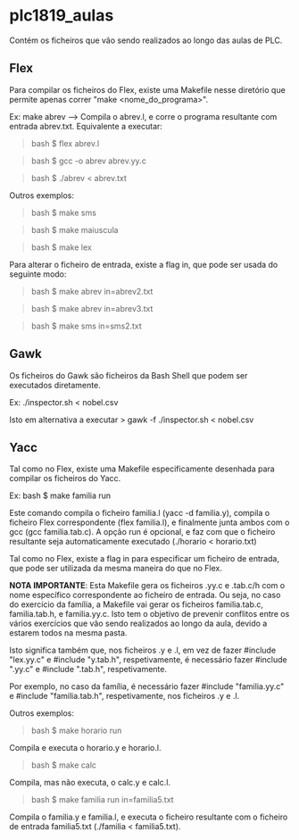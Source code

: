 # plc1819_aulas
Contém os ficheiros que vão sendo realizados ao longo das aulas de PLC.

## Flex
Para compilar os ficheiros do Flex, existe uma Makefile nesse diretório que permite apenas correr "make <nome_do_programa>".

Ex: make abrev --> Compila o abrev.l, e corre o programa resultante com entrada abrev.txt. Equivalente a executar:

> bash $ flex abrev.l

> bash $ gcc -o abrev abrev.yy.c

> bash $ ./abrev < abrev.txt

Outros exemplos:

> bash $ make sms

> bash $ make maiuscula

> bash $ make lex

Para alterar o ficheiro de entrada, existe a flag in, que pode ser usada do seguinte modo:

> bash $ make abrev in=abrev2.txt

> bash $ make abrev in=abrev3.txt

> bash $ make sms in=sms2.txt

## Gawk
Os ficheiros do Gawk são ficheiros da Bash Shell que podem ser executados diretamente.

Ex: ./inspector.sh < nobel.csv

Isto em alternativa a executar > gawk -f ./inspector.sh < nobel.csv

## Yacc
Tal como no Flex, existe uma Makefile especificamente desenhada para compilar os ficheiros do Yacc.

Ex: bash $ make familia run

Este comando compila o ficheiro familia.l (yacc -d familia.y), compila o ficheiro Flex correspondente (flex familia.l), e finalmente junta ambos com o gcc (gcc familia.tab.c). A opção run é opcional, e faz com que o ficheiro resultante seja automaticamente executado (./horario < horario.txt)

Tal como no Flex, existe a flag in para especificar um ficheiro de entrada, que pode ser utilizada da mesma maneira do que no Flex.

**NOTA IMPORTANTE**: Esta Makefile gera os ficheiros .yy.c e .tab.c/h com o nome específico correspondente ao ficheiro de entrada. Ou seja, no caso do exercício da família, a Makefile vai gerar os ficheiros familia.tab.c, familia.tab.h, e familia.yy.c. Isto tem o objetivo de prevenir conflitos entre os vários exercícios que vão sendo realizados ao longo da aula, devido a estarem todos na mesma pasta.

Isto significa também que, nos ficheiros .y e .l, em vez de fazer #include "lex.yy.c" e #include "y.tab.h", respetivamente, é necessário fazer #include "<nome>.yy.c" e #include "<nome>.tab.h", respetivamente.
  
Por exemplo, no caso da família, é necessário fazer #include "familia.yy.c" e #include "familia.tab.h", respetivamente, nos ficheiros .y e .l.

Outros exemplos:

> bash $ make horario run

Compila e executa o horario.y e horario.l.

> bash $ make calc

Compila, mas não executa, o calc.y e calc.l.

> bash $ make familia run in=familia5.txt

Compila o familia.y e familia.l, e executa o ficheiro resultante com o ficheiro de entrada familia5.txt (./familia < familia5.txt).